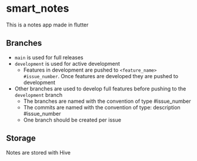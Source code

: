 # smart_notes

This is a notes app made in flutter

## Branches
* `main` is used for full releases
* `development` is used for active development
  * Features in development are pushed to `<feature_name> #issue_number`. Once features are developed they are pushed to development
* Other branches are used to develop full features before pushing to the `development` branch
  * The branches are named with the convention of type #issue_number
  * The commits are named with the convention of type: description #issue_number
  * One branch should be created per issue

## Storage
Notes are stored with Hive
